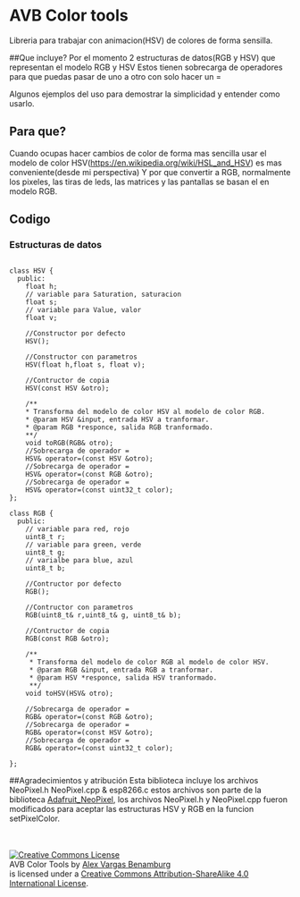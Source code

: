 # AVB Color tools
Libreria para trabajar con animacion(HSV) de colores de forma sensilla.

##Que incluye?
  Por el momento 2 estructuras de datos(RGB y HSV) que representan el modelo RGB y HSV
  Estos tienen sobrecarga de operadores para que puedas pasar de uno a otro con solo hacer un =

  Algunos ejemplos del uso para demostrar la simplicidad y entender como usarlo.

## Para que?
 Cuando ocupas hacer cambios de color de forma mas sencilla usar el modelo de color HSV(https://en.wikipedia.org/wiki/HSL_and_HSV) es mas conveniente(desde mi perspectiva)  Y por que convertir a RGB, normalmente los pixeles, las tiras de leds, las matrices y las pantallas se basan el en modelo RGB.

## Codigo
### Estructuras de datos

```code

class HSV {
  public:
    float h;
    // variable para Saturation, saturacion
    float s;
    // variable para Value, valor
    float v;

    //Constructor por defecto
    HSV();

    //Constructor con parametros
    HSV(float h,float s, float v);

    //Contructor de copia
    HSV(const HSV &otro);

    /**
    * Transforma del modelo de color HSV al modelo de color RGB.
    * @param HSV &input, entrada HSV a tranformar.
    * @param RGB *responce, salida RGB tranformado.
    **/
    void toRGB(RGB& otro);
    //Sobrecarga de operador =
    HSV& operator=(const HSV &otro);
    //Sobrecarga de operador =
    HSV& operator=(const RGB &otro);
    //Sobrecarga de operador =
    HSV& operator=(const uint32_t color);
};

class RGB {
  public:
    // variable para red, rojo
    uint8_t r;
    // variable para green, verde
    uint8_t g;
    // varialbe para blue, azul
    uint8_t b;

    //Contructor por defecto
    RGB();

    //Contructor con parametros
    RGB(uint8_t& r,uint8_t& g, uint8_t& b);

    //Contructor de copia
    RGB(const RGB &otro);

    /**
     * Transforma del modelo de color RGB al modelo de color HSV.
     * @param RGB &input, entrada RGB a tranformar.
     * @param HSV *responce, salida HSV tranformado.
     **/
    void toHSV(HSV& otro);

    //Sobrecarga de operador =
    RGB& operator=(const RGB &otro);
    //Sobrecarga de operador =
    RGB& operator=(const HSV &otro);
    //Sobrecarga de operador =
    RGB& operator=(const uint32_t color);

};
```
##Agradecimientos y atribución
Esta biblioteca incluye los archivos NeoPixel.h NeoPixel.cpp & esp8266.c estos archivos son parte de la biblioteca [Adafruit_NeoPixel], los archivos NeoPixel.h y NeoPixel.cpp fueron modificados para aceptar las estructuras HSV y RGB en la funcion setPixelColor.


<br/><br/>
<a rel="license" href="http://creativecommons.org/licenses/by-sa/4.0/"><img alt="Creative Commons License" style="border-width:0" src="https://i.creativecommons.org/l/by-sa/4.0/88x31.png" /></a><br /><span xmlns:dct="http://purl.org/dc/terms/" property="dct:title">AVB Color Tools</span> by <a xmlns:cc="http://creativecommons.org/ns#" href="https://github.com/alexvargasbenamburg/ColorTools" property="cc:attributionName" rel="cc:attributionURL">Alex Vargas Benamburg</a> <br/>is licensed under a <a rel="license" href="http://creativecommons.org/licenses/by-sa/4.0/">Creative Commons Attribution-ShareAlike 4.0 International License</a>.

[Adafruit_NeoPixel]:  https://github.com/adafruit/Adafruit_NeoPixel

